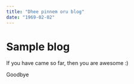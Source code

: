 ```yaml
---
title: "Dhee pinnem oru blog"
date: "1969-02-02"
---
```


# Sample blog

If you have came so far, then you are awesome :)

Goodbye
